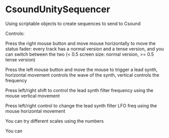 # CsoundUnitySequencer
Using scriptable objects to create sequences to send to Csound



Controls:

Press the right mouse button and move mouse horizontally to move the status fader: every track has a normal version and a tense version, and you can switch between the two (< 0.5 screen size: normal version, >= 0.5 tense version)

Press the left mouse button and move the mouse to trigger a lead synth, horizontal movement controls the wave of the synth, vertical controls the frequency

Press left/right shift to control the lead synth filter frequency using the mouse vertical movement

Press left/right control to change the lead synth filter LFO freq using the mouse horizontal movement

You can try different scales using the numbers 

You can 